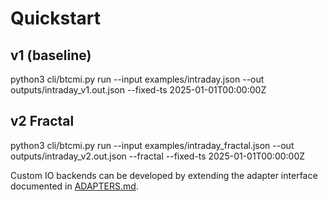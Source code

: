 # Quickstart
## v1 (baseline)
python3 cli/btcmi.py run --input examples/intraday.json --out outputs/intraday_v1.out.json --fixed-ts 2025-01-01T00:00:00Z
## v2 Fractal
python3 cli/btcmi.py run --input examples/intraday_fractal.json --out outputs/intraday_v2.out.json --fractal --fixed-ts 2025-01-01T00:00:00Z

Custom IO backends can be developed by extending the adapter interface
documented in [ADAPTERS.md](ADAPTERS.md).
